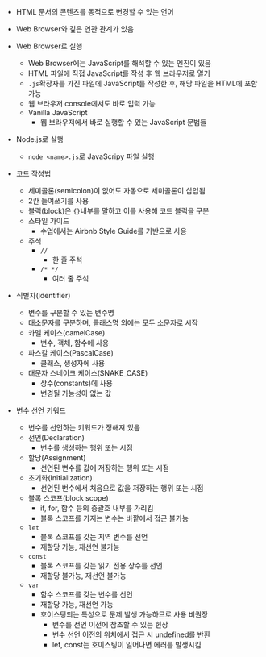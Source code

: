 - HTML 문서의 콘텐츠를 동적으로 변경할 수 있는 언어
- Web Browser와 깊은 연관 관계가 있음

- Web Browser로 실행

  - Web Browser에는 JavaScript를 해석할 수 있는 엔진이 있음
  - HTML 파일에 직접 JavaScript를 작성 후 웹 브라우저로 열기
  - `.js`확장자를 가진 파일에 JavaScript를 작성한 후, 해당 파일을 HTML에 포함 가능
  - 웹 브라우저 console에서도 바로 입력 가능
  - Vanilla JavaScript
    - 웹 브라우저에서 바로 실행할 수 있는 JavaScript 문법들

- Node.js로 실행

  - `node <name>.js`로 JavaScripy 파일 실행

- 코드 작성법

  - 세미콜론(semicolon)이 없어도 자동으로 세미콜론이 삽입됨
  - 2칸 들여쓰기를 사용
  - 블럭(block)은 `{}`내부를 말하고 이를 사용해 코드 블럭을 구분
  - 스타일 가이드
    - 수업에서는 Airbnb Style Guide를 기반으로 사용
  - 주석
    - `//`
      - 한 줄 주석
    - `/* */`
      - 여러 줄 주석

- 식별자(identifier)

  - 변수를 구분할 수 있는 변수명
  - 대소문자를 구분하며, 클래스명 외에는 모두 소문자로 시작
  - 카멜 케이스(camelCase)
    - 변수, 객체, 함수에 사용
  - 파스칼 케이스(PascalCase)
    - 클래스, 생성자에 사용
  - 대문자 스네이크 케이스(SNAKE_CASE)
    - 상수(constants)에 사용
    - 변경될 가능성이 없는 값

- 변수 선언 키워드

  - 변수를 선언하는 키워드가 정해져 있음
  - 선언(Declaration)
    - 변수를 생성하는 행위 또는 시점
  - 할당(Assignment)
    - 선언된 변수를 값에 저장하는 행위 또는 시점
  - 초기화(Initialization)
    - 선언된 번수에서 처음으로 값을 저장하는 행위 또는 시점
  - 블록 스코프(block scope)
    - if, for, 함수 등의 중괄호 내부를 가리킴
    - 블록 스코프를 가지는 변수는 바깥에서 접근 불가능
  - `let`
    - 블록 스코프를 갖는 지역 변수를 선언
    - 재할당 가능, 재선언 불가능
  - `const`
    - 블록 스코프를 갖는 읽기 전용 상수를 선언
    - 재할당 불가능, 재선언 불가능
  - `var`
    - 함수 스코프를 갖는 변수를 선언
    - 재할당 가능, 재선언 가능
    - 호이스팅되는 특성으로 문제 발생 가능하므로 사용 비권장
      - 변수를 선언 이전에 참조할 수 있는 현상
      - 변수 선언 이전의 위치에서 접근 시 undefined를 반환
      - let, const는 호이스팅이 일어나면 에러를 발생시킴
